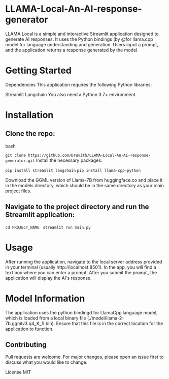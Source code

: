 # LLAMA-Local-An-AI-response-generator
LLAMA Local is a simple and interactive Streamlit application designed to generate AI responses. It uses the Python bindings (by @for llama.cpp model for language understanding and generation. Users input a prompt, and the application returns a response generated by the model.

# Getting Started
Dependencies
This application requires the following Python libraries:

Streamlit
Langchain
You also need a Python 3.7+ environment.

# Installation
## Clone the repo:

bash

``` git clone https://github.com/Druvith/LLAMA-Local-An-AI-response-generator.git ```
Install the necessary packages:

` pip install streamlit langchain `
``` pip install llama-cpp-python ```

Download the GGML version of Llama-7B from huggingface.co and place it in the models directory, which should be in the same directory as your main project files.

## Navigate to the project directory and run the Streamlit application:
``` cd PROJECT_NAME ```
``` streamlit run main.py```

# Usage
After running the application, navigate to the local server address provided in your terminal (usually http://localhost:8501). In the app, you will find a text box where you can enter a prompt. After you submit the prompt, the application will display the AI's response.

# Model Information
The application uses the python bindingd for LlamaCpp language model, which is loaded from a local binary file (./model/llama-2-7b.ggmlv3.q4_K_S.bin). Ensure that this file is in the correct location for the application to function.

## Contributing
Pull requests are welcome. For major changes, please open an issue first to discuss what you would like to change.

License
MIT

